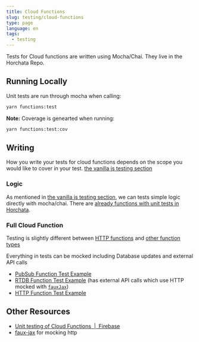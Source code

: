 ```yaml
---
title: Cloud Functions
slug: testing/cloud-functions
type: page
language: en
tags:
  - testing
---
```


Tests for Cloud functions are written using Mocha/Chai. They live in the Horchata Repo.

## Running Locally

Unit tests are run through mocha when calling:
  
  ```bash
  yarn functions:test
  ```

**Note:** Coverage is genearted when running:

  ```bash
  yarn functions:test:cov
  ```

## Writing
How you write your tests for cloud functions depends on the scope you would like to cover in your test.
[the vanilla js testing section](/images/FiradminLogo.png)
### Logic
As mentioned in [the vanilla js testing section](/testing/vanilla-js), we can tests simple logic directly with mocha/chai. There are [already functions with unit tests in Horchata](https://github.com/fireadmin/horchata/blob/master/functions/test/unit/sheetsSync.spec.js).

### Full Cloud Function
Testing is slightly different between [HTTP functions](https://firebase.google.com/docs/functions/unit-testing#testing_http_functions) and [other function types](https://firebase.google.com/docs/functions/unit-testing#testing_background_non-http_functions)

Everything in tests can be mocked including Database updates and external API calls

* [PubSub Function Test Example](https://github.com/prescottprue/fireadmin/blob/master/functions/test/unit/sendFcm.spec.js)
* [RTDB Function Test Example](https://github.com/prescottprue/fireadmin/blob/master/functions/test/unit/callGoogleApi.spec.js) (has external API calls which use HTTP mocked with [`fauxJax`][faux-jax-url])
* [HTTP Function Test Example](https://github.com/prescottprue/fireadmin/blob/master/functions/test/unit/version.spec.js)

## Other Resources

* [Unit testing of Cloud Functions  |  Firebase](https://firebase.google.com/docs/functions/unit-testing)
* [faux-jax][faux-jax-url] for mocking http

[faux-jax-url]: https://github.com/algolia/faux-jax